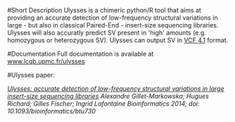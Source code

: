 #Short Description
Ulysses is a chimeric python/R tool that aims at  providing an accurate detection of low-frequency structural variations in large - but also in classical Paired-End -  insert-size sequencing libraries. Ulysses will also accuratly predict SV present in 'high' amounts (e.g. homozygous or heterozygous SV). Ulysses can output SV in 
<a href="http://samtools.github.io/hts-specs/VCFv4.1.pdf" target="_blank">VCF 4.1</a> format.


#Documentation
Full documentation is available at <a href="www.lcqb.upmc.fr/ulysses" target="_blank">www.lcqb.upmc.fr/ulysses</a>



#Ulysses paper:

_<a href='http://bioinformatics.oxfordjournals.org/content/early/2014/11/27/bioinformatics.btu730.full?keytype=ref&%2520ijkey=fiLPQEO731TMaNt' target="_blank" >Ulysses: accurate detection of low-frequency structural variations in large insert-size sequencing libraries</a>_
_Alexandre Gillet-Markowska; Hugues Richard; Gilles Fischer; Ingrid Lafontaine_
_Bioinformatics 2014;_
_doi: 10.1093/bioinformatics/btu730_



